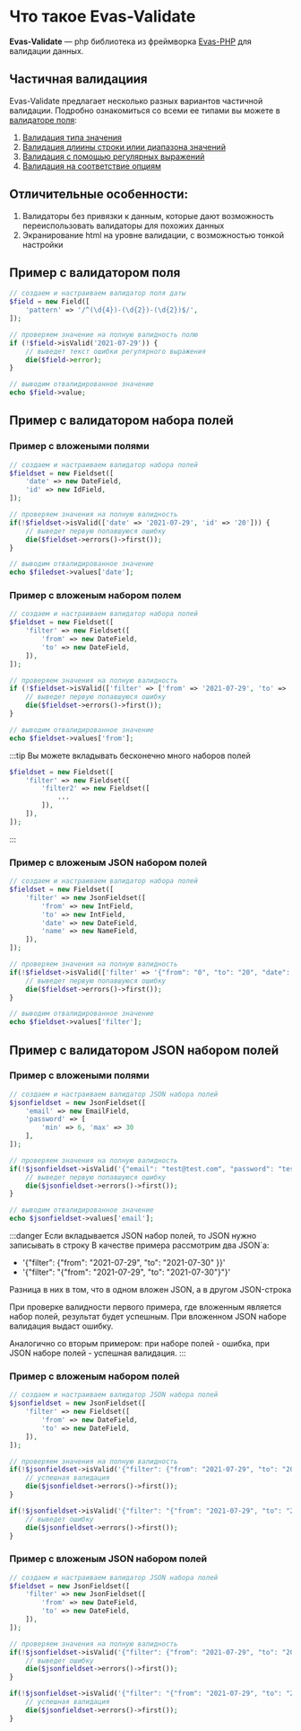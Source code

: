 # Что такое Evas-Validate

**Evas-Validate** — php библиотека из фреймворка [Evas-PHP](https://evas-php.com) для валидации данных.

## Частичная валидациия
Evas-Validate предлагает несколько разных вариантов частичной валидации. Подробно ознакомиться со всеми ее типами вы можете в [валидаторе поля](/guide/base/field.html):  

1. [Валидация типа значения](/guide/base/field.html#checktype)
2. [Валидация длиины строки илии диапазона значений](/guide/base/field.html#checklength)
3. [Валидация с помощью регулярных выражений](/guide/base/field.html#checkpattern)
4. [Валидация на соответствие опциям](/guide/base/field.html#checkoptions)

## Отличительные особенности:
1. Валидаторы без привязки к данным, которые дают возможность переиспользовать валидаторы для похожих данных
2. Экранирование html на уровне валидации, с возможностью тонкой настройки

## Пример c валидатором поля
```php
// создаем и настраиваем валидатор поля даты
$field = new Field([
    'pattern' => '/^(\d{4})-(\d{2})-(\d{2})$/',
]);

// проверяем значение на полную валидность полю
if (!$field->isValid('2021-07-29')) {
    // выведет текст ошибки регулярного выражения
    die($field->error);
}

// выводим отвалидированное значение
echo $field->value;
```

## Пример с валидатором набора полей
### Пример с вложеными полями
```php
// создаем и настраиваем валидатор набора полей
$fieldset = new Fieldset([
    'date' => new DateField,
    'id' => new IdField,
]);

// проверяем значения на полную валидность
if(!$fieldset->isValid(['date' => '2021-07-29', 'id' => '20'])) {
    // выведет первую попавшуюся ошибку
    die($fieldset->errors()->first());
}

// выводим отвалидированное значение
echo $filedset->values['date'];
```

### Пример с вложеным набором полем
```php
// создаем и настраиваем валидатор набора полей
$fieldset = new Fieldset([
    'filter' => new Fieldset([
        'from' => new DateField,
        'to' => new DateField,
    ]),
]);

// проверяем значения на полную валидность
if (!$fieldset->isValid(['filter' => ['from' => '2021-07-29', 'to' => '2021-07-30']])) {
    // выведет первую попавшуюся ошибку
    die($fieldset->errors()->first());
}

// выводим отвалидированное значение
echo $fieldset->values['from'];
```

:::tip Вы можете вкладывать бесконечно много наборов полей
```php
$fieldset = new Fieldset([
    'filter' => new Fieldset([
        'filter2' => new Fieldset([
            ...
        ]),
    ]),
]);
```
:::

### Пример с вложеным JSON набором полей 
```php
// создаем и настраиваем валидатор набора полей
$fieldset = new Fieldset([
    'filter' => new JsonFieldset([
        'from' => new IntField,
        'to' => new IntField,
        'date' => new DateField,
        'name' => new NameField,
    ]),
]);

// проверяем значения на полную валидность
if(!$fieldset->isValid(['filter' => '{"from": "0", "to": "20", "date": "2021-07-29", "name": "test"}'])) {
    // выведет первую попавшуюся ошибку
    die($fieldset->errors()->first());
}

// выводим отвалидированное значение
echo $fieldset->values['filter'];
```

## Пример с валидатором JSON набором полей
### Пример с вложеными полями
```php
// создаем и настраиваем валидатор JSON набора полей
$jsonfieldset = new JsonFieldset([
    'email' => new EmailField,
    'password' => [
        'min' => 6, 'max' => 30
    ],
]);

// проверяем значения на полную валидность
if(!$jsonfieldset->isValid('{"email": "test@test.com", "password": "test123"}')) {
    // выведет первую попавшуюся ошибку
    die($jsonfieldset->errors()->first());
}

// выводим отвалидированное значение
echo $jsonfieldset->values['email'];
```

:::danger Если вкладывается JSON набор полей, то JSON нужно записывать в строку
В качестве примера рассмотрим два JSON`а:
- '{"filter": {"from": "2021-07-29", "to": "2021-07-30" }}'
- '{"filter": "{"from": "2021-07-29", "to": "2021-07-30"}"}'

Разница в них в том, что в одном вложен JSON, а в другом JSON-строка

При проверке валидности первого примера, где вложенным является набор полей, результат будет успешным. При вложенном JSON наборе валидация выдаст ошибку.

Аналогично со вторым примером: при наборе полей - ошибка, при JSON наборе полей - успешная валидация.
:::

### Пример с вложеным набором полей
```php
// создаем и настраиваем валидатор JSON набора полей
$jsonfieldset = new JsonFieldset([
    'filter' => new Fieldset([
        'from' => new DateField,
        'to' => new DateField,
    ]),
]);

// проверяем значения на полную валидность
if(!$jsonfieldset->isValid('{"filter": {"from": "2021-07-29", "to": "2021-07-30" }}')) {
    // успешная валидация
    die($jsonfieldset->errors()->first());
}

if(!$jsonfieldset->isValid('{"filter": "{"from": "2021-07-29", "to": "2021-07-30"}"}')) {
    // выведет ошибку
    die($jsonfieldset->errors()->first());
}
```

### Пример с вложеным JSON набором полей
```php
// создаем и настраиваем валидатор JSON набора полей
$fieldset = new JsonFieldset([
    'filter' => new JsonFieldset([
        'from' => new DateField,
        'to' => new DateField,
    ]),
]);

// проверяем значения на полную валидность
if(!$jsonfieldset->isValid('{"filter": {"from": "2021-07-29", "to": "2021-07-30" }}')) {
    // выведет ошибку
    die($jsonfieldset->errors()->first());
}

if(!$jsonfieldset->isValid('{"filter": "{"from": "2021-07-29", "to": "2021-07-30"}"}')) {
    // успешная валидация
    die($jsonfieldset->errors()->first());
}
```
